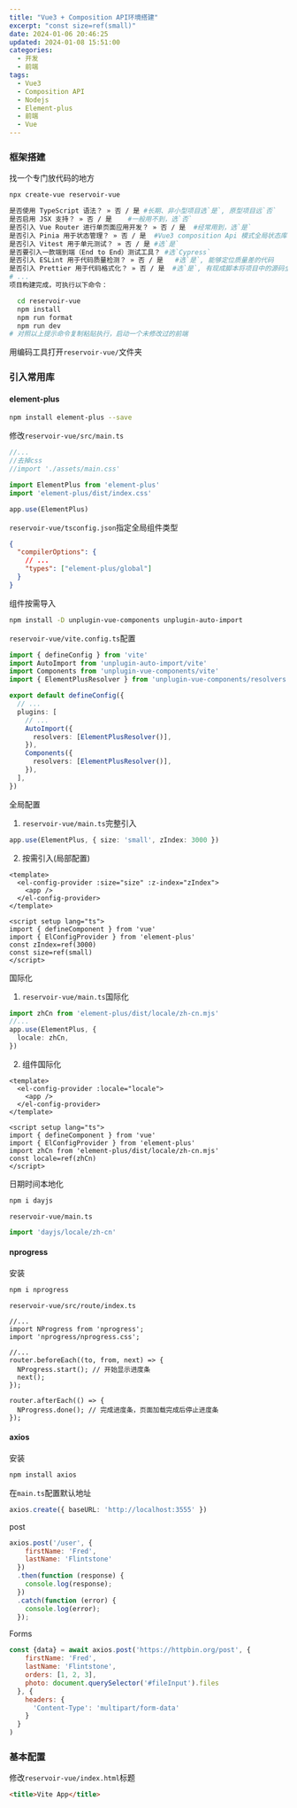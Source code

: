 ```yaml
---
title: "Vue3 + Composition API环境搭建"
excerpt: "const size=ref(small)"
date: 2024-01-06 20:46:25
updated: 2024-01-08 15:51:00
categories:
  - 开发
  - 前端
tags:
  - Vue3
  - Composition API
  - Nodejs
  - Element-plus
  - 前端
  - Vue
---
```



### 框架搭建
找一个专门放代码的地方

``` bash
npx create-vue reservoir-vue
```

```bash
是否使用 TypeScript 语法？ » 否 / 是 #长期、非小型项目选`是`, 原型项目远`否`
是否启用 JSX 支持？ » 否 / 是    #一般用不到，选`否`
是否引入 Vue Router 进行单页面应用开发？ » 否 / 是  #经常用到，选`是`
是否引入 Pinia 用于状态管理？ » 否 / 是  #Vue3 composition Api 模式全局状态库，composition Api方式开发选`是`，反之`否`
是否引入 Vitest 用于单元测试？ » 否 / 是 #选`是`
是否要引入一款端到端（End to End）测试工具？ #选`Cypress`
是否引入 ESLint 用于代码质量检测？ » 否 / 是   #选`是`, 能够定位质量差的代码
是否引入 Prettier 用于代码格式化？ » 否 / 是  #选`是`, 有现成脚本将项目中的源码全部格式化，写代码无需考虑美观性
# ...
项目构建完成，可执行以下命令：

  cd reservoir-vue
  npm install
  npm run format
  npm run dev
# 对照以上提示命令复制粘贴执行，启动一个未修改过的前端
```
用编码工具打开`reservoir-vue/`文件夹
### 引入常用库

#### element-plus

```bash
npm install element-plus --save
```

修改`reservoir-vue/src/main.ts`
```ts
//...
//去掉css
//import './assets/main.css'

import ElementPlus from 'element-plus'
import 'element-plus/dist/index.css'

app.use(ElementPlus)
```
`reservoir-vue/tsconfig.json`指定全局组件类型
```json
{
  "compilerOptions": {
    // ...
    "types": ["element-plus/global"]
  }
}
```
组件按需导入
```bash
npm install -D unplugin-vue-components unplugin-auto-import
```
`reservoir-vue/vite.config.ts`配置
```ts
import { defineConfig } from 'vite'
import AutoImport from 'unplugin-auto-import/vite'
import Components from 'unplugin-vue-components/vite'
import { ElementPlusResolver } from 'unplugin-vue-components/resolvers'

export default defineConfig({
  // ...
  plugins: [
    // ...
    AutoImport({
      resolvers: [ElementPlusResolver()],
    }),
    Components({
      resolvers: [ElementPlusResolver()],
    }),
  ],
})
```
全局配置
1. `reservoir-vue/main.ts`完整引入
```ts
app.use(ElementPlus, { size: 'small', zIndex: 3000 })
```
2. 按需引入(局部配置)
```vue
<template>
  <el-config-provider :size="size" :z-index="zIndex">
    <app />
  </el-config-provider>
</template>

<script setup lang="ts">
import { defineComponent } from 'vue'
import { ElConfigProvider } from 'element-plus'
const zIndex=ref(3000)
const size=ref(small)
</script>
```
国际化
1. `reservoir-vue/main.ts`国际化
```ts
import zhCn from 'element-plus/dist/locale/zh-cn.mjs'
//...
app.use(ElementPlus, {
  locale: zhCn,
})
```
2. 组件国际化
```vue
<template>
  <el-config-provider :locale="locale">
    <app />
  </el-config-provider>
</template>

<script setup lang="ts">
import { defineComponent } from 'vue'
import { ElConfigProvider } from 'element-plus'
import zhCn from 'element-plus/dist/locale/zh-cn.mjs'
const locale=ref(zhCn)
</script>
```
日期时间本地化
```bash
npm i dayjs
```
`reservoir-vue/main.ts`
```ts
import 'dayjs/locale/zh-cn'
```

#### nprogress

安装

```bash
npm i nprogress
```
`reservoir-vue/src/route/index.ts`
```
//...
import NProgress from 'nprogress';
import 'nprogress/nprogress.css';

//...
router.beforeEach((to, from, next) => {
  NProgress.start(); // 开始显示进度条
  next();
});

router.afterEach(() => {
  NProgress.done(); // 完成进度条，页面加载完成后停止进度条
});
```

#### axios

安装
```bash
npm install axios
```

在`main.ts`配置默认地址
```ts
axios.create({ baseURL: 'http://localhost:3555' })
```

post
```js
axios.post('/user', {
    firstName: 'Fred',
    lastName: 'Flintstone'
  })
  .then(function (response) {
    console.log(response);
  })
  .catch(function (error) {
    console.log(error);
  });
```

Forms
```js
const {data} = await axios.post('https://httpbin.org/post', {
    firstName: 'Fred',
    lastName: 'Flintstone',
    orders: [1, 2, 3],
    photo: document.querySelector('#fileInput').files
  }, {
    headers: {
      'Content-Type': 'multipart/form-data'
    }
  }
)
```

### 基本配置
修改`reservoir-vue/index.html`标题
```html
<title>Vite App</title>
```
